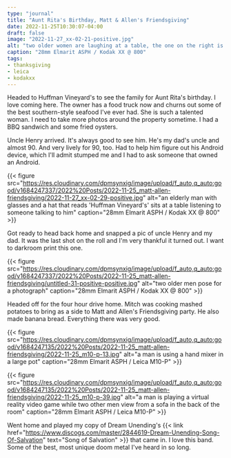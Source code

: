 ```yaml
---
type: "journal"
title: "Aunt Rita's Birthday, Matt & Allen's Friendsgiving"
date: 2022-11-25T10:30:07-04:00
draft: false
image: "2022-11-27_xx-02-21-positive.jpg"
alt: "two older women are laughing at a table, the one on the right is making a funny face"
caption: "28mm Elmarit ASPH / Kodak XX @ 800"
tags:
- thanksgiving
- leica
- kodakxx
---
```


Headed to Huffman Vineyard's to see the family for Aunt Rita's birthday. I love coming here. The owner has a food truck now and churns out some of the best southern-style seafood I've ever had. She is such a talented woman. I need to take more photos around the property sometime. I had a BBQ sandwich and some fried oysters.

Uncle Henry arrived. It's always good to see him. He's my dad's uncle and almost 90. And very lively for 90, too. Had to help him figure out his Android device, which I'll admit stumped me and I had to ask someone that owned an Android.

{{< figure src="https://res.cloudinary.com/dpmsynxig/image/upload/f_auto,q_auto:good/v1684247337/2022%20Posts/2022-11-25_matt-allen-friendsgiving/2022-11-27_xx-02-29-positive.jpg" alt="an elderly man with glasses and a hat that reads 'Huffman Vineyard's' sits at a table listening to someone talking to him" caption="28mm Elmarit ASPH / Kodak XX @ 800" >}}

Got ready to head back home and snapped a pic of uncle Henry and my dad. It was the last shot on the roll and I'm very thankful it turned out. I want to darkroom print this one.

{{< figure src="https://res.cloudinary.com/dpmsynxig/image/upload/f_auto,q_auto:good/v1684247337/2022%20Posts/2022-11-25_matt-allen-friendsgiving/untitled-31-positive-positive.jpg" alt="two older men pose for a photograph" caption="28mm Elmarit ASPH / Kodak XX @ 800" >}}

Headed off for the four hour drive home. Mitch was cooking mashed potatoes to bring as a side to Matt and Allen's Friendsgiving party. He also made banana bread. Everything there was very good. 

{{< figure src="https://res.cloudinary.com/dpmsynxig/image/upload/f_auto,q_auto:good/v1684247135/2022%20Posts/2022-11-25_matt-allen-friendsgiving/2022-11-25_m10-p-13.jpg" alt="a man is using a hand mixer in a large pot" caption="28mm Elmarit ASPH / Leica M10-P" >}}

{{< figure src="https://res.cloudinary.com/dpmsynxig/image/upload/f_auto,q_auto:good/v1684247135/2022%20Posts/2022-11-25_matt-allen-friendsgiving/2022-11-25_m10-p-39.jpg" alt="a man is playing a virtual reality video game while two other men view from a sofa in the back of the room" caption="28mm Elmarit ASPH / Leica M10-P" >}}

Went home and played my copy of Dream Unending's {{< link href="https://www.discogs.com/master/2844619-Dream-Unending-Song-Of-Salvation" text="Song of Salvation" >}} that came in. I love this band. Some of the best, most unique doom metal I've heard in so long.

